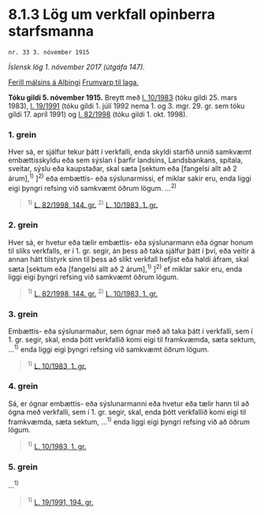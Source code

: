 # 8.1.3 Lög um verkfall opinberra starfsmanna

`nr. 33 3. nóvember 1915`

_Íslensk lög 1. nóvember 2017 (útgáfa 147)._

[Ferill málsins á Alþingi](https://www.althingi.is/thingstorf/thingmalalistar-eftir-thingum/ferill/?ltg=26&mnr=138)
[Frumvarp til laga.](https://www.althingi.is/altext/26/s/pdf/0795.pdf)

**Tóku gildi 5. nóvember 1915.**
Breytt með
[l. 10/1983](https://althingi.is/altext/stjtnr.html#1983010) (tóku gildi 25. mars 1983),
[l. 19/1991](https://althingi.is/altext/stjt/1991.019.html) (tóku gildi 1. júlí 1992 nema 1. og 3. mgr. 29. gr. sem tóku gildi 17. apríl 1991) og
[l. 82/1998](https://althingi.is/altext/stjt/1998.082.html) (tóku gildi 1. okt. 1998).

### 1. grein

Hver sá, er sjálfur tekur þátt í verkfalli, enda skyldi starfið unnið samkvæmt embættisskyldu eða sem sýslan í þarfir landsins, Landsbankans, spítala, sveitar, sýslu eða kaupstaðar, skal sæta [sektum eða [fangelsi allt að 2 árum],<sup>1)</sup> ]<sup>2)</sup> eða embættis- eða sýslunarmissi, ef miklar sakir eru, enda liggi eigi þyngri refsing við samkvæmt öðrum lögum. …<sup>2)</sup> 

> <sup>1)</sup> [L. 82/1998, 144. gr.](https://althingi.is/altext/stjt/1998.082.html) <sup>2)</sup> [L. 10/1983, 1. gr.](https://althingi.is/altext/stjtnr.html#1983010?g1)

### 2. grein

Hver sá, er hvetur eða tælir embættis- eða sýslunarmann eða ógnar honum til slíks verkfalls, er í 1. gr. segir, án þess að taka sjálfur þátt í því, eða veitir á annan hátt tilstyrk sinn til þess að slíkt verkfall hefjist eða haldi áfram, skal sæta [sektum eða [fangelsi allt að 2 árum],<sup>1)</sup> ]<sup>2)</sup> ef miklar sakir eru, enda liggi eigi þyngri refsing við samkvæmt öðrum lögum.

> <sup>1)</sup> [L. 82/1998, 144. gr.](https://althingi.is/altext/stjt/1998.082.html) <sup>2)</sup> [L. 10/1983, 1. gr.](https://althingi.is/altext/stjtnr.html#1983010?g1)

### 3. grein

Embættis- eða sýslunarmaður, sem ógnar með að taka þátt í verkfalli, sem í 1. gr. segir, skal, enda þótt verkfallið komi eigi til framkvæmda, sæta sektum, …<sup>1)</sup> enda liggi eigi þyngri refsing við samkvæmt öðrum lögum.

> <sup>1)</sup> [L. 10/1983, 1. gr.](https://althingi.is/altext/stjtnr.html#1983010?g1)

### 4. grein

Sá, er ógnar embættis- eða sýslunarmanni eða hvetur eða tælir hann til að ógna með verkfalli, sem í 1. gr. segir, skal, enda þótt verkfallið komi eigi til framkvæmda, sæta sektum, …<sup>1)</sup> enda liggi eigi þyngri refsing við að öðrum lögum.

> <sup>1)</sup> [L. 10/1983, 1. gr.](https://althingi.is/altext/stjtnr.html#1983010?g1)

### 5. grein

…<sup>1)</sup> 

> <sup>1)</sup> [L. 19/1991, 194. gr.](https://althingi.is/altext/stjt/1991.019.html)
